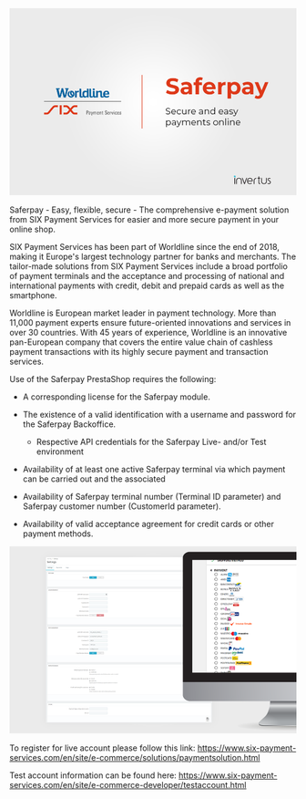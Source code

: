 <p align="center">
    <a href="https://www.six-payment-services.com" target="_blank">
        <img src="./views/img/readme/01.png" />
    </a>
</p>

Saferpay - Easy, flexible, secure - The comprehensive e-payment solution from SIX Payment Services for easier and more secure payment in your online shop.

SIX Payment Services has been part of Worldline since the end of 2018, making it Europe's largest technology partner for banks and merchants. The tailor-made solutions from SIX Payment Services include a broad portfolio of payment terminals and the acceptance and processing of national and international payments with credit, debit and prepaid cards as well as the smartphone.

Worldline is European market leader in payment technology. More than 11,000 payment experts ensure future-oriented innovations and services in over 30 countries. With 45 years of experience, Worldline is an innovative pan-European company that covers the entire value chain of cashless payment transactions with its highly secure payment and transaction services.

Use of the Saferpay PrestaShop requires the following:

- A corresponding license for the Saferpay module.

- The existence of a valid identification with a username and password for the Saferpay Backoffice.
    - Respective API credentials for the Saferpay Live- and/or Test environment
    
- Availability of at least one active Saferpay terminal via which payment can be carried out and the associated
    
- Availability of Saferpay terminal number (Terminal ID parameter) and Saferpay customer number (CustomerId parameter).

- Availability of valid acceptance agreement for credit cards or other payment methods.

<p align="center">
    <a href="https://www.six-payment-services.com" target="_blank">
        <img src="./views/img/readme/02.png" />
    </a>
</p>

To register for live account please follow this link: https://www.six-payment-services.com/en/site/e-commerce/solutions/paymentsolution.html 

Test account information can be found here: https://www.six-payment-services.com/en/site/e-commerce-developer/testaccount.html